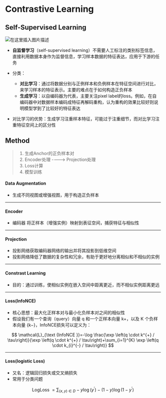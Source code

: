 # Contrastive Learning

## Self-Supervised Learning

![在这里插入图片描述](https://img-blog.csdnimg.cn/81e7a450251b4071ac08d1b2e7f6ffb9.png?x-oss-process=image/watermark,type_ZHJvaWRzYW5zZmFsbGJhY2s,shadow_50,text_Q1NETiBA5a2m5rij5rij5rij5rij5rij,size_20,color_FFFFFF,t_70,g_se,x_16)

* **自监督学习**（self-supervised learning）不需要人工标注的类别标签信息，直接利用数据本身作为监督信息，学习样本数据的特征表达，应用于下游的任务

* 分类：
  * **对比学习**：通过将数据分别与正例样本和负例样本在特征空间进行对比，来学习样本的特征表示。主要的难点在于如何构造正负样本
  * **生成学习**：以自编码器为代表，主要关注pixel label的loss。例如，在自编码器中对数据样本编码成特征再解码重构，认为重构的效果比较好则说明模型学到了比较好的特征表达

* 对比学习的优势：生成学习注重样本特征，可能过于注重细节，而对比学习注重特征空间上的区分性



## Method

> 1. 生成Anchor的正负样本对
> 2. Encoder处理 ---->  Projection处理
> 3. Loss计算
> 4. 模型训练

#### Data Augmentation

* 生成不同视图或增强视图，用于构造正负样本

****

#### Encoder

* 编码器 将正样本（增强实例）映射到表征空间，捕获特征与相似性

****

#### Projection

* 投影网络获取编码器网络的输出并将其投影到低维空间
* 投影网络降低了数据的复杂性和冗余，有助于更好地分离相似和不相似的实例

****

#### Constrast Learning

* 目的：通过训练，使相似实例在嵌入空间中距离更近，而不相似实例距离更远

****

#### Loss(InfoNCE)

* 核心思想：最大化正样本对与最小化负样本对之间的相似性
* 假设我们有一个查询（query）向量 q 和一个正样本向量 k+，以及 K 个负样本向量 {k−}，InfoNCE损失可以定义为：

$$
\mathcal{L}_{\text {InfoNCE }}=-\log \frac{\exp \left(q \cdot k^{+} / \tau\right)}{\exp \left(q \cdot k^{+} / \tau\right)+\sum_{i=1}^{K} \exp \left(q \cdot k_{i}^{-} / \tau\right)}
$$

****

#### Loss(logistic Loss)

* 又名：逻辑回归损失或交叉熵损失
* 常用于分类问题

$$
\text { LogLoss }=\sum_{(x, y) \in D}-y \log \left(y^{\prime}\right)-(1-y) \log \left(1-y^{\prime}\right)
$$



